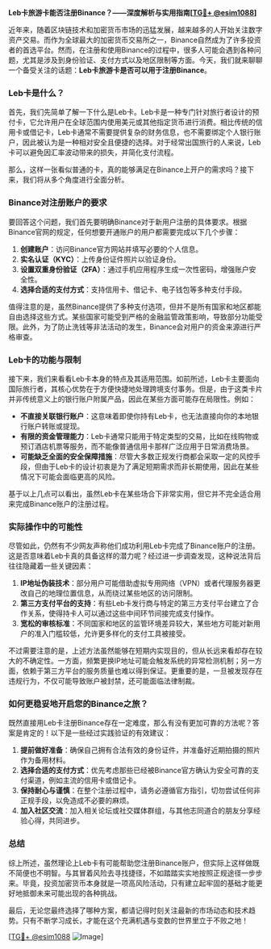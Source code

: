 **Leb卡旅游卡能否注册Binance？——深度解析与实用指南[[TG💪+ @esim1088](https://t.me/s/esim1088)]**

近年来，随着区块链技术和加密货币市场的迅猛发展，越来越多的人开始关注数字资产交易。而作为全球最大的加密货币交易所之一，Binance自然成为了许多投资者的首选平台。然而，在注册和使用Binance的过程中，很多人可能会遇到各种问题，尤其是涉及到身份验证、支付方式以及地区限制等方面。今天，我们就来聊聊一个备受关注的话题：**Leb卡旅游卡是否可以用于注册Binance**。

### Leb卡是什么？

首先，我们先简单了解一下什么是Leb卡。Leb卡是一种专门针对旅行者设计的预付卡，它允许用户在全球范围内使用美元或其他指定货币进行消费。相比传统的信用卡或借记卡，Leb卡通常不需要提供复杂的财务信息，也不需要绑定个人银行账户，因此被认为是一种相对安全且便捷的选择。对于经常出国旅行的人来说，Leb卡可以避免因汇率波动带来的损失，并简化支付流程。

那么，这样一张看似普通的卡，真的能够满足在Binance上开户的需求吗？接下来，我们将从多个角度进行全面分析。

### Binance对注册账户的要求

要回答这个问题，我们首先要明确Binance对于新用户注册的具体要求。根据Binance官网的规定，任何想要开通账户的用户都需要完成以下几个步骤：

1. **创建账户**：访问Binance官方网站并填写必要的个人信息。
2. **实名认证（KYC）**：上传身份证件照片以验证身份。
3. **设置双重身份验证（2FA）**：通过手机应用程序生成一次性密码，增强账户安全性。
4. **选择合适的支付方式**：支持信用卡、借记卡、电子钱包等多种支付手段。

值得注意的是，虽然Binance提供了多种支付选项，但并不是所有国家和地区都能自由选择这些方式。某些国家可能受到严格的金融监管政策影响，导致部分功能受限。此外，为了防止洗钱等非法活动的发生，Binance会对用户的资金来源进行严格审查。

### Leb卡的功能与限制

接下来，我们来看看Leb卡本身的特点及其适用范围。如前所述，Leb卡主要面向国际旅行者，其核心优势在于方便快捷地处理跨境支付事务。但是，由于这类卡片并非传统意义上的银行账户附属产品，因此在某些方面可能存在局限性。例如：

- **不直接关联银行账户**：这意味着即使你持有Leb卡，也无法直接向你的本地银行账户转账或提现。
- **有限的资金管理能力**：Leb卡通常只能用于特定类型的交易，比如在线购物或预订酒店机票等服务，而不能像普通信用卡那样广泛应用于日常消费场景。
- **可能缺乏全面的安全保障措施**：尽管大多数正规发行商都会采取一定的风控手段，但由于Leb卡的设计初衷是为了满足短期需求而非长期使用，因此在某些情况下可能会面临更高的风险。

基于以上几点可以看出，虽然Leb卡在某些场合下非常实用，但它并不完全适合用来完成Binance账户的注册过程。

### 实际操作中的可能性

尽管如此，仍然有不少网友声称他们成功利用Leb卡完成了Binance账户的注册。这是否意味着Leb卡真的具备这样的潜力呢？经过进一步调查发现，这种说法背后往往隐藏着一些关键因素：

1. **IP地址伪装技术**：部分用户可能借助虚拟专用网络（VPN）或者代理服务器更改自己的地理位置信息，从而绕过某些地区的访问限制。
2. **第三方支付平台的支持**：有些Leb卡发行商与特定的第三方支付平台建立了合作关系，使得持卡人可以通过这些中间环节间接完成支付操作。
3. **宽松的审核标准**：不同国家和地区的监管环境差异较大，某些地方可能对新用户的准入门槛较低，允许更多样化的支付工具被接受。

不过需要注意的是，上述方法虽然能够在短期内实现目的，但从长远来看却存在较大的不确定性。一方面，频繁更换IP地址可能会触发系统的异常检测机制；另一方面，依赖于第三方平台的服务质量也难以得到保证。更重要的是，一旦被发现存在违规行为，不仅可能导致账户被封禁，还可能面临法律制裁。

### 如何更稳妥地开启您的Binance之旅？

既然直接用Leb卡注册Binance存在一定难度，那么有没有更加可靠的方法呢？答案是肯定的！以下是一些经过实践验证的有效建议：

1. **提前做好准备**：确保自己拥有合法有效的身份证件，并准备好近期拍摄的照片作为备用材料。
2. **选择合适的支付方式**：优先考虑那些已经被Binance官方确认为安全可靠的支付渠道，例如主流的信用卡或借记卡。
3. **保持耐心与谨慎**：在整个注册过程中，请务必遵循官方指引，切勿尝试任何非正规手段，以免造成不必要的麻烦。
4. **加入社区交流**：加入相关论坛或社交媒体群组，与其他志同道合的朋友分享经验心得，共同进步。

### 总结

综上所述，虽然理论上Leb卡有可能帮助您注册Binance账户，但实际上这样做既不简便也不明智。与其冒着风险去寻找捷径，不如踏踏实实地按照正规途径一步步来。毕竟，投资加密货币本身就是一项高风险活动，只有建立起牢固的基础才能更好地抵御未来可能出现的各种挑战。

最后，无论您最终选择了哪种方案，都请记得时刻关注最新的市场动态和技术趋势。只有不断学习成长，才能在这个充满机遇与变数的世界里立于不败之地！

[[TG💪+ @esim1088](https://t.me/s/esim1088) ![Image](https://i.postimg.cc/4NQfJmqS/Snipaste-2025-05-13-00-14-12.png)]